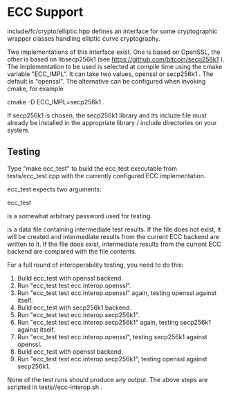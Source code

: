 ECC Support
===========

include/fc/crypto/elliptic.hpp defines an interface for some cryptographic
wrapper classes handling elliptic curve cryptography.

Two implementations of this interface exist. One is based on OpenSSL, the
other is based on libsecp256k1 (see https://github.com/bitcoin/secp256k1 ).
The implementation to be used is selected at compile time using the
cmake variable "ECC_IMPL". It can take two values, openssl or secp256k1 .
The default is "openssl". The alternative can be configured when invoking
cmake, for example

cmake -D ECC_IMPL=secp256k1 .

If secp256k1 is chosen, the secp256k1 library and its include file must
already be installed in the appropriate library / include directories on
your system.


Testing
-------

Type "make ecc_test" to build the ecc_test executable from tests/ecc_test.cpp
with the currently configured ECC implementation.

ecc_test expects two arguments:

ecc_test <pass> <interop-file>

<pass> is a somewhat arbitrary password used for testing.

<interop-file> is a data file containing intermediate test results.
If the file does not exist, it will be created and intermediate results from
the current ECC backend are written to it.
If the file does exist, intermediate results from the current ECC backend
are compared with the file contents.

For a full round of interoperability testing, you need to do this:

1. Build ecc_test with openssl backend.
2. Run "ecc_test test ecc.interop.openssl".
3. Run "ecc_test test ecc.interop.openssl" again, testing openssl against
   itself.
4. Build ecc_test with secp256k1 backend.
5. Run "ecc_test test ecc.interop.secp256k1".
6. Run "ecc_test test ecc.interop.secp256k1" again, testing secp256k1 against
   itself.
7. Run "ecc_test test ecc.interop.openssl", testing secp256k1 against openssl.
8. Build ecc_test with openssl backend.
9. Run "ecc_test test ecc.interop.secp256k1", testing openssl against secp256k1.

None of the test runs should produce any output. The above steps are scripted
in tests//ecc-interop.sh .

